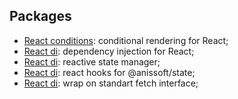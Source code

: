 ## Packages

- [React conditions](https://github.com/Anissoft/js-libs/tree/master/packages/react-conditions): conditional rendering for React;
- [React di](https://github.com/Anissoft/js-libs/tree/master/packages/react-di): dependency injection for React;
- [React di](https://github.com/Anissoft/js-libs/tree/master/packages/state): reactive state manager;
- [React di](https://github.com/Anissoft/js-libs/tree/master/packages/state-react): react hooks for @anissoft/state;
- [React di](https://github.com/Anissoft/js-libs/tree/master/packages/request): wrap on standart fetch interface;
